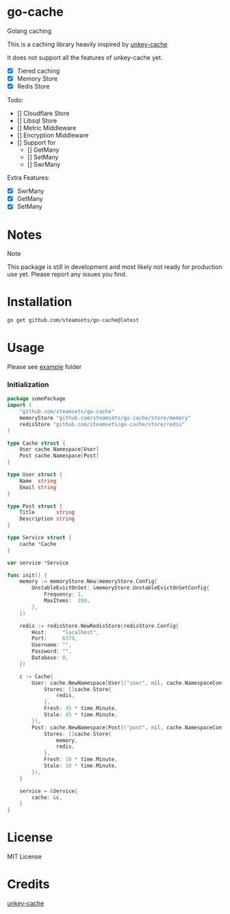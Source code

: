 # go-cache

Golang caching

This is a caching library heavily inspired by [unkey-cache](https://www.npmjs.com/package/@unkey/cache)

It does not support all the features of unkey-cache yet.

- [x] Tiered caching
- [x] Memory Store
- [x] Redis Store

Todo:

- [] Cloudflare Store
- [] Libsql Store
- [] Metric Middleware
- [] Encryption Middleware
- [] Support for
  - [] GetMany
  - [] SetMany
  - [] SwrMany

Extra Features:

- [x] SwrMany
- [x] GetMany
- [x] SetMany

# Notes

> [!NOTE]
> This package is still in development and most likely not ready for production use yet.
> Please report any issues you find.

# Installation

```bash
go get github.com/steamsets/go-cache@latest
```

# Usage

Please see [example](https://github.com/steamsets/go-cache/tree/main/example) folder

### Initialization

```go
package somePackage
import (
	"github.com/steamsets/go-cache"
	memoryStore "github.com/steamsets/go-cache/store/memory"
	redisStore "github.com/steamsets/go-cache/store/redis"
)

type Cache struct {
	User cache.Namespace[User]
	Post cache.Namespace[Post]
}

type User struct {
	Name  string
	Email string
}

type Post struct {
	Title       string
	Description string
}

type Service struct {
	cache *Cache
}

var service *Service

func init() {
	memory := memoryStore.New(memoryStore.Config{
		UnstableEvictOnSet: &memoryStore.UnstableEvictOnSetConfig{
			Frequency: 1,
			MaxItems:  100,
		},
	})

	redis := redisStore.NewRedisStore(redisStore.Config{
		Host:     "localhost",
		Port:     6379,
		Username: "",
		Password: "",
		Database: 0,
	})

	c := Cache{
		User: cache.NewNamespace[User]("user", nil, cache.NamespaceConfig{
			Stores: []cache.Store{
				redis,
			},
			Fresh: 45 * time.Minute,
			Stale: 45 * time.Minute,
		}),
		Post: cache.NewNamespace[Post]("post", nil, cache.NamespaceConfig{
			Stores: []cache.Store{
				memory,
				redis,
			},
			Fresh: 10 * time.Minute,
			Stale: 10 * time.Minute,
		}),
	}

	service = &Service{
		cache: &c,
	}
}
```

# License

MIT License

# Credits

[unkey-cache](https://www.npmjs.com/package/@unkey/cache)
